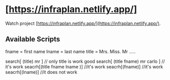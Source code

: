 # [https://infraplan.netlify.app/]

Watch project [https://infraplan.netlify.app/](https://infraplan.netlify.app/).

## Available Scripts

fname = first name
lname = last name
title = Mrs. Miss. Mr .....

 search[    (title) mr    ] // only title is work good
 search[  (title fname) mr carlo   ] // it's work
 seacrh[(title fname lname )] //it's work
 seacrh[(fname)] //it's work
 seacrh[(lname)] //it does not work

